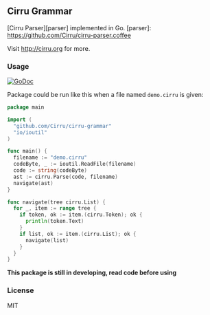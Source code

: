 
Cirru Grammar
------

[Cirru Parser][parser] implemented in Go.
[parser]: https://github.com/Cirru/cirru-parser.coffee

Visit http://cirru.org for more.

### Usage

[![GoDoc](https://godoc.org/github.com/Cirru/cirru-parser.go?status.png)](https://godoc.org/github.com/Cirru/cirru-parser.go)

Package could be run like this when a file named `demo.cirru` is given:

```go
package main

import (
  "github.com/Cirru/cirru-grammar"
  "io/ioutil"
)

func main() {
  filename := "demo.cirru"
  codeByte, _ := ioutil.ReadFile(filename)
  code := string(codeByte)
  ast := cirru.Parse(code, filename)
  navigate(ast)
}

func navigate(tree cirru.List) {
  for _, item := range tree {
    if token, ok := item.(cirru.Token); ok {
      println(token.Text)
    }
    if list, ok := item.(cirru.List); ok {
      navigate(list)
    }
  }
}
```

**This package is still in developing, read code before using**

### License

MIT